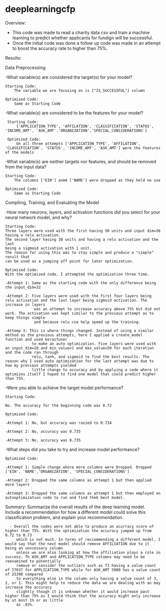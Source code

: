 # deeplearningcfp

Overview: 

- This code was made to read a charity data csv and train a machine learning to predict whether applicants for fundign will be successful. 
- Once the initial code was done a follow up code was made in an attempt to boost the accuracy rate to higher than 75%.


Results: 

Data Preprocessing

-What variable(s) are considered the target(s) for your model?
   
    Starting Code:
        The variable we are focusing on is ["IS_SUCCESSFUL"] column 
       
    Optimized Code: 
        Same as Starting Code

-What variable(s) are considered to be the features for your model?

     Starting Code: 
         ['APPLICATION_TYPE', 'AFFILATION', 'CLASSIFICATION', 'STATUS', 'INCOME_AMT', 'ASK_AMT','ORGANIZATION','SPECIAL_CONSIDERATIONS']
     
     Optimized Code:
         On all three attempts ['APPLICATION_TYPE', 'AFFILATION', 'CLASSIFICATION', 'STATUS', 'INCOME_AMT', 'ASK_AMT'] were the features of the models

-What variable(s) are neither targets nor features, and should be removed from the input data?
   
    Starting Code: 
        The columns ['EIN'] anmd ['NAME'] were dropped as they held no use 
        
    Optimized Code:
        Same as Starting Code
        

Compiling, Training, and Evaluating the Model

-How many neurons, layers, and activation functions did you select for your neural network model, and why?

    Starting Code:
    Three layers were used with the first having 50 units and input dim=36 having a relu activation. 
    The second layer having 30 units and having a relu activation and the last 
    being a sigmoid activation with 1 unit. 
    The reason for using this was to stay simple and produce a "simple" result that 
    can be used as a jumping off point for later optimization. 
   
    Optimized Code:
    With the optimized code, I attempted the optimization three time.
    
    -Attempt 1: Same as the starting code with the only difference being the input_dim=32 
    
    -Attempt 2: Five layers were used with the first four layers being relu activation and the last layer being sigmoid activation. The increase in layers
                 was an attempt to increase accuracy above 75% but did not work. The activation was kept similar to the previous attempt as to keep things simple
                 and because relu cna help speed up the training. 
    
    -Attemp 3: This is where things changed. Instead of using a similar method as the previous attempts, here I applied a create_model function and used kerastuner
                to make an auto optimization. Five layers were used with an input_dim=28 and min_value=1 and max_value=50 for each iteration and the code ran through 
                relu, tanh, and sigmoid to find the best results. The reason why I used auto optimization for the last attempt was due to how my previous attempts yielded
                little change to accuracy and by applying a code where it optimizes itself I hoped to find one model that could predict higher than 75%. 

-Were you able to achieve the target model performance?

    Starting Code: 
    
    No. The accuracy for the beginning code was 0.72 
    
    Optimized Code:
    
    -Attempt 1: No, but accuracy was rasied to 0.734
    
    -Attempt 2: No, accuracy was 0.735
    
    -Attempt 3: No, accuracy was 0.735

-What steps did you take to try and increase model performance?
    
    Optimized Code: 
    
    -Attempt 1: Simple change where more columns were Dropped. Dropped ['EIN', 'NAME','ORGANIZATION', 'SPECIAL_CONSIDERATIONS']
    
    -Attempt 2: Dropped the same columns as attempt 1 but then applied more layers 
    
    -Attempt 3: Dropped the same columns as attempt 1 but then employed an autooptimization code to run and find theb best model. 


Summary: Summarize the overall results of the deep learning model. Include a recommendation for how a different model could solve this classification problem, and explain your recommendation.

      - Overall the codes were not able to produce an acurracy score of higher than 75%. With the optimization the accuracy jumped up from 0.72 to 0.73
         which is not much. In terms of reccommending a different model, I would say that the next model should remove AFFILIATION due to it being an unncessary column
         unless we are also looking at how the affiliation plays a role in success. Th ASK_AMT and APPLICATION_TYPE columns may need to be reexamined to potentially 
         remove or consider the outliers such as T3 having a value count of 27037 for APPLICATION_TYPE while for ASK_AMT 5000 has a value count of 25398 compared
         to everything else in the column only having a value count of 3, 2, or 1. This might help to reduce the data we are dealing with an may increase the accuracy
         slightly though it is unknown whether it would increase past higher than 75% as I would think that the accuracy might only increase by at most 1% or as little 
         as .03%. 
